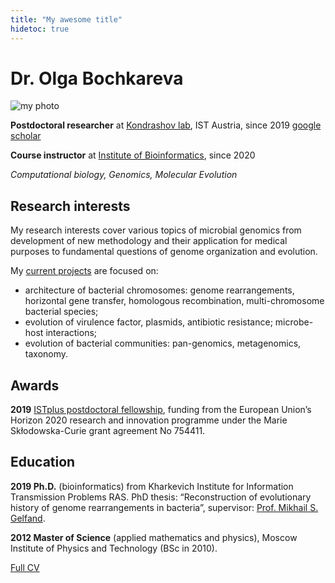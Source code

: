 ```yaml
---
title: "My awesome title"
hidetoc: true
---
```


# Dr. Olga Bochkareva
<div class="mainWrapper">
  <div class="col-left">
    <img src="/me2.jpg" alt="my photo" class="img-av">
  </div>
  <div class="col-right">

  **Postdoctoral researcher** at [Kondrashov lab](https://ist.ac.at/en/research/kondrashov-group/), IST Austria, since 2019 [google scholar](https://scholar.google.ru/citations?user=vtFGPj8AAAAJ&hl=en&oi=ao)

  **Course instructor** at [Institute of Bioinformatics](https://bioinf.me/en), since 2020

  _Computational biology, Genomics, Molecular Evolution_
  
  </div>
</div> 

## Research interests
My research interests cover various topics of microbial genomics from development of new methodology and their application for medical purposes to fundamental questions of genome organization and evolution.

My [current projects](https://www.bochkareva.me/research/) are focused on:
- architecture of bacterial chromosomes: genome rearrangements, horizontal gene transfer, homologous recombination, multi-chromosome bacterial species;
- evolution of virulence factor, plasmids, antibiotic resistance; microbe-host interactions;
- evolution of bacterial communities: pan-genomics, metagenomics, taxonomy.


## Awards
**2019** [ISTplus postdoctoral fellowship](https://istplus.pages.ist.ac.at/), funding from the European Union’s Horizon 2020 research and innovation programme under the Marie Skłodowska-Curie grant agreement No 754411.

## Education

**2019 Ph.D.** (bioinformatics) from Kharkevich Institute for Information Transmission Problems RAS. PhD thesis: “Reconstruction of evolutionary history of genome rearrangements in bacteria”, supervisor: [Prof. Mikhail S. Gelfand](https://faculty.skoltech.ru/people/mikhailgelfand).

**2012 Master of Science** (applied mathematics and physics), Moscow Institute of Physics and Technology (BSc in 2010).

[Full CV](/2021-09-01_CV_Bochkareva.pdf)
